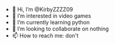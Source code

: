 - 👋 Hi, I’m @KirbyZZZZ09
- 👀 I’m interested in video games
- 🌱 I’m currently learning python
- 💞️ I’m looking to collaborate on nothing
- 📫 How to reach me: don't

<!---
KirbyZZZZ09/KirbyZZZZ09 is a ✨ special ✨ repository because its `README.md` (this file) appears on your GitHub profile.
You can click the Preview link to take a look at your changes.
--->
